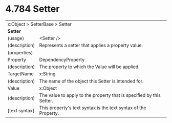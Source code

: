 <html dir="LTR" xmlns:mshelp="http://msdn.microsoft.com/mshelp" xmlns:ddue="http://ddue.schemas.microsoft.com/authoring/2003/5" xmlns:xlink="http://www.w3.org/1999/xlink" xmlns:tool="http://www.microsoft.com/tooltip">

<body>
 <input type="hidden" id="userDataCache" class="userDataStyle">
 <input type="hidden" id="hiddenScrollOffset">
 <img id="dropDownImage" style="display:none; height:0; width:0;" src="../local/drpdown.gif">
 <img id="dropDownHoverImage" style="display:none; height:0; width:0;" src="../local/drpdown_orange.gif">
 <img id="collapseImage" style="display:none; height:0; width:0;" src="../local/collapse.gif">
 <img id="expandImage" style="display:none; height:0; width:0;" src="../local/exp.gif">
 <img id="collapseAllImage" style="display:none; height:0; width:0;" src="../local/collall.gif">
 <img id="expandAllImage" style="display:none; height:0; width:0;" src="../local/expall.gif">
 <img id="copyImage" style="display:none; height:0; width:0;" src="../local/copycode.gif">
 <img id="copyHoverImage" style="display:none; height:0; width:0;" src="../local/copycodeHighlight.gif">
 <div id="header"><h1 class="heading">4.784 Setter</h1></div>

 <div id="mainSection">
 <div id="mainBody">
 <div id="allHistory" class="saveHistory" onsave="saveAll()" onload="loadAll()"></div>
 <p xmlns:wsd="http://wsdev.schemas.microsoft.com/authoring/2008/2" xmlns:msxsl="urn:schemas-microsoft-com:xslt" xmlns:script="urn:script" xmlns:build="urn:build">
 </p>
 <div id="sectionSection0" class="section" name="collapseableSection">
 <content xmlns="http://ddue.schemas.microsoft.com/authoring/2003/5" xmlns:wsd="http://wsdev.schemas.microsoft.com/authoring/2008/2" xmlns:msxsl="urn:schemas-microsoft-com:xslt" xmlns:script="urn:script" xmlns:build="urn:build">
 </content>
 </div>
 <div id="sectionSection1" class="section" name="collapseableSection">
 <content xmlns="http://ddue.schemas.microsoft.com/authoring/2003/5" xmlns:wsd="http://wsdev.schemas.microsoft.com/authoring/2008/2" xmlns:msxsl="urn:schemas-microsoft-com:xslt" xmlns:script="urn:script" xmlns:build="urn:build">
 <table class="ProtocolAuthoredTable" xmlns="">
 <tr><td colspan="2">
<mshelp:link keywords="c0d383e4-fcdb-4546-a06b-81c262fe2a5e" tabindex="0">x:Object</mshelp:link> &gt; <mshelp:link keywords="33972339-25dd-4bbc-9b9c-461e80fee719" tabindex="0">SetterBase</mshelp:link> &gt; <mshelp:link keywords="fcd1282d-64b1-4849-abcf-9d6891e8b72a" tabindex="0">Setter</mshelp:link> </td>
 </tr>
 <tr><td colspan="2">
 <b>Setter</b> </td>
 </tr>
 <tr><td><div class="indent0">(usage)</div></td>
 <td>&lt;Setter /&gt;</td>
 </tr>
 <tr><td><div class="indent0">(description)</div></td>
 <td>Represents a setter that applies a property value.</td>
 </tr>
 <tr><td><div class="indent0">(properties)</div></td>
 <td></td>
 </tr>
 <tr><td><div class="indent2">Property</div></td>
 <td><mshelp:link keywords="eae2ba2d-651c-48c4-9584-ae226184c156" tabindex="0">DependencyProperty</mshelp:link></td>
 </tr>
 <tr><td><div class="indent4">(description)</div></td>
 <td>The property to which the Value will be applied.</td>
 </tr>
 <tr><td><div class="indent2">TargetName</div></td>
 <td><mshelp:link keywords="34869e25-9e8d-49b4-b204-87bf0cf447ae" tabindex="0">x:String</mshelp:link></td>
 </tr>
 <tr><td><div class="indent4">(description)</div></td>
 <td>The name of the object this Setter is intended for.</td>
 </tr>
 <tr><td><div class="indent2">Value</div></td>
 <td><mshelp:link keywords="c0d383e4-fcdb-4546-a06b-81c262fe2a5e" tabindex="0">x:Object</mshelp:link></td>
 </tr>
 <tr><td><div class="indent4">(description)</div></td>
 <td>The value to apply to the property that is specified by this Setter.</td>
 </tr>
 <tr><td><div class="indent4">[text syntax]</div></td>
 <td>This property's text syntax is the text syntax of the Property.</td>
 </tr>
</table>
 </content>
 </div>
 <!--[if gte IE 5]>
 <tool:tip element="languageFilterToolTip" avoidmouse="false"/>
 <![endif]-->
 </div>
 <a name="feedback"></a><span></span>
 </div>
</body></html>
